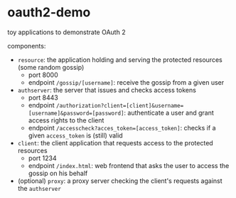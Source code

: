 # oauth2-demo

toy applications to demonstrate OAuth 2

components:

- `resource`: the application holding and serving the protected resources (some random gossip)
    - port 8000
    - endpoint `/gossip/[username]`: receive the gossip from a given user
- `authserver`: the server that issues and checks access tokens
    - port 8443
    - endpoint `/authorization?client=[client]&username=[username]&password=[password]`: authenticate a user and grant access rights to the client
    - endpoint `/accesscheck?acces_token=[access_token]`: checks if a given `access_token` is (still) valid
- `client`: the client application that requests access to the protected resources
    - port 1234 
    - endpoint `/index.html`: web frontend that asks the user to access the gossip on his behalf
- (optional) `proxy`: a proxy server checking the client's requests against the `authserver`
